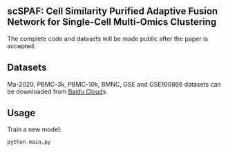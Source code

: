 ## scSPAF: Cell Similarity Purified  Adaptive Fusion Network for Single-Cell Multi-Omics Clustering

The complete code and datasets will be made public after the paper is accepted.

## Datasets
Ma-2020, PBMC-3k, PBMC-10k, BMNC, GSE and GSE100866 datasets can be downloaded from [Baidu Cloud](https://pan.baidu.com/)s.

## Usage

Train a new model:

````python
python main.py
````
